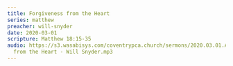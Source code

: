 ```yaml
---
title: Forgiveness from the Heart
series: matthew
preacher: will-snyder
date: 2020-03-01
scripture: Matthew 18:15-35
audio: https://s3.wasabisys.com/coventrypca.church/sermons/2020.03.01.A Forgiveness
  from the Heart - Will Snyder.mp3
---
```

